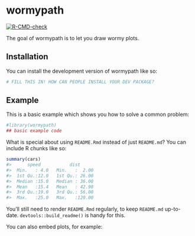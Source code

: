 
<!-- README.md is generated from README.Rmd. Please edit that file -->

# wormypath

<!-- badges: start -->

[![R-CMD-check](https://github.com/JoFrhwld/wormypath/actions/workflows/R-CMD-check.yaml/badge.svg)](https://github.com/JoFrhwld/wormypath/actions/workflows/R-CMD-check.yaml)

<!-- badges: end -->

The goal of wormypath is to let you draw wormy plots.

## Installation

You can install the development version of wormypath like so:

``` r
# FILL THIS IN! HOW CAN PEOPLE INSTALL YOUR DEV PACKAGE?
```

## Example

This is a basic example which shows you how to solve a common problem:

``` r
#library(wormypath)
## basic example code
```

What is special about using `README.Rmd` instead of just `README.md`?
You can include R chunks like so:

``` r
summary(cars)
#>      speed           dist       
#>  Min.   : 4.0   Min.   :  2.00  
#>  1st Qu.:12.0   1st Qu.: 26.00  
#>  Median :15.0   Median : 36.00  
#>  Mean   :15.4   Mean   : 42.98  
#>  3rd Qu.:19.0   3rd Qu.: 56.00  
#>  Max.   :25.0   Max.   :120.00
```

You’ll still need to render `README.Rmd` regularly, to keep `README.md`
up-to-date. `devtools::build_readme()` is handy for this.

You can also embed plots, for example:
